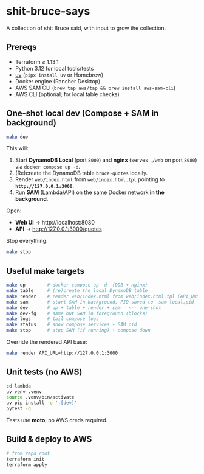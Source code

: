 # shit-bruce-says

A collection of shit Bruce said, with input to grow the collection.

## Prereqs

- Terraform ≥ 1.13.1
- Python 3.12 for local tools/tests
- [uv](https://github.com/astral-sh/uv) (`pipx install uv` or Homebrew)
- Docker engine (Rancher Desktop)
- AWS SAM CLI (`brew tap aws/tap && brew install aws-sam-cli`)
- AWS CLI (optional; for local table checks)

## One-shot local dev (Compose + SAM in background)

```bash
make dev
```

This will:

1. Start **DynamoDB Local** (port `8000`) and **nginx** (serves `./web` on port `8080`) via `docker compose up -d`.
2. (Re)create the DynamoDB table `bruce-quotes` locally.
3. Render `web/index.html` from `web/index.html.tpl` pointing to **`http://127.0.0.1:3000`**.
4. Run **SAM** (Lambda/API) on the same Docker network **in the background**.

Open:

- **Web UI** → http://localhost:8080
- **API** → http://127.0.0.1:3000/quotes

Stop everything:

```bash
make stop
```

## Useful make targets

```bash
make up        # docker compose up -d  (DDB + nginx)
make table     # (re)create the local DynamoDB table
make render    # render web/index.html from web/index.html.tpl (API_URL overridable)
make sam       # start SAM in background, PID saved to .sam-local.pid
make dev       # up + table + render + sam   <-- one-shot
make dev-fg    # same but SAM in foreground (blocks)
make logs      # tail compose logs
make status    # show compose services + SAM pid
make stop      # stop SAM (if running) + compose down
```

Override the rendered API base:

```bash
make render API_URL=http://127.0.0.1:3000
```

## Unit tests (no AWS)

```bash
cd lambda
uv venv .venv
source .venv/bin/activate
uv pip install -e '.[dev]'
pytest -q
```

Tests use **moto**; no AWS creds required.

## Build & deploy to AWS

```bash
# from repo root
terraform init
terraform apply
```
